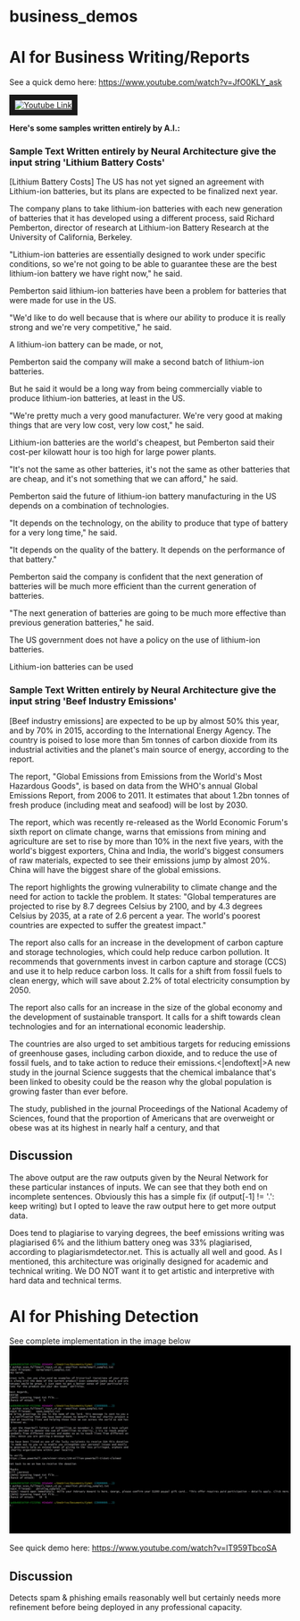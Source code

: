 # business_demos
# AI for Business Writing/Reports 
See a quick demo here:
https://www.youtube.com/watch?v=JfO0KLY_ask

<a href="http://www.youtube.com/watch?feature=player_embedded&v=JfO0KLY_ask
" target="_blank"><img src="http://img.youtube.com/vi/JfO0KLY_ask/0.jpg" 
alt="Youtube Link" width="240" height="180" border="10" /></a>

**Here's some samples written entirely by A.I.:**

### Sample Text Written entirely by Neural Architecture give the input string 'Lithium Battery Costs'
[Lithium Battery Costs] The US has not yet signed an agreement with Lithium-ion batteries, but its plans are expected to be finalized next year.

The company plans to take lithium-ion batteries with each new generation of batteries that it has developed using a different process, said Richard Pemberton, director of research at Lithium-ion Battery Research at the University of California, Berkeley.

"Lithium-ion batteries are essentially designed to work under specific conditions, so we're not going to be able to guarantee these are the best lithium-ion battery we have right now," he said.

Pemberton said lithium-ion batteries have been a problem for batteries that were made for use in the US.

"We'd like to do well because that is where our ability to produce it is really strong and we're very competitive," he said.

A lithium-ion battery can be made, or not,

Pemberton said the company will make a second batch of lithium-ion batteries.

But he said it would be a long way from being commercially viable to produce lithium-ion batteries, at least in the US.

"We're pretty much a very good manufacturer. We're very good at making things that are very low cost, very low cost," he said.

Lithium-ion batteries are the world's cheapest, but Pemberton said their cost-per kilowatt hour is too high for large power plants.

"It's not the same as other batteries, it's not the same as other batteries that are cheap, and it's not something that we can afford," he said.

Pemberton said the future of lithium-ion battery manufacturing in the US depends on a combination of technologies.

"It depends on the technology, on the ability to produce that type of battery for a very long time," he said.

"It depends on the quality of the battery. It depends on the performance of that battery."

Pemberton said the company is confident that the next generation of batteries will be much more efficient than the current generation of batteries.

"The next generation of batteries are going to be much more effective than previous generation batteries," he said.

The US government does not have a policy on the use of lithium-ion batteries.

Lithium-ion batteries can be used 

### Sample Text Written entirely by Neural Architecture give the input string 'Beef Industry Emissions'
[Beef industry emissions] are expected to be up by almost 50% this year, and by 70% in 2015, according to the International Energy Agency. The country is poised to lose more than 5m tonnes of carbon dioxide from its industrial activities and the planet's main source of energy, according to the report.

The report, "Global Emissions from Emissions from the World's Most Hazardous Goods", is based on data from the WHO's annual Global Emissions Report, from 2006 to 2011. It estimates that about 1.2bn tonnes of fresh produce (including meat and seafood) will be lost by 2030.

The report, which was recently re-released as the World Economic Forum's sixth report on climate change, warns that emissions from mining and agriculture are set to rise by more than 10% in the next five years, with the world's biggest exporters, China and India, the world's biggest consumers of raw materials, expected to see their emissions jump by almost 20%. China will have the biggest share of the global emissions.

The report highlights the growing vulnerability to climate change and the need for action to tackle the problem. It states: "Global temperatures are projected to rise by 8.7 degrees Celsius by 2100, and by 4.3 degrees Celsius by 2035, at a rate of 2.6 percent a year. The world's poorest countries are expected to suffer the greatest impact."

The report also calls for an increase in the development of carbon capture and storage technologies, which could help reduce carbon pollution. It recommends that governments invest in carbon capture and storage (CCS) and use it to help reduce carbon loss. It calls for a shift from fossil fuels to clean energy, which will save about 2.2% of total electricity consumption by 2050.

The report also calls for an increase in the size of the global economy and the development of sustainable transport. It calls for a shift towards clean technologies and for an international economic leadership.

The countries are also urged to set ambitious targets for reducing emissions of greenhouse gases, including carbon dioxide, and to reduce the use of fossil fuels, and to take action to reduce their emissions.<|endoftext|>A new study in the journal Science suggests that the chemical imbalance that's been linked to obesity could be the reason why the global population is growing faster than ever before.

The study, published in the journal Proceedings of the National Academy of Sciences, found that the proportion of Americans that are overweight or obese was at its highest in nearly half a century, and that

## Discussion
The above output are the raw outputs given by the Neural Network for these particular instances of inputs. We can see that they both end on incomplete sentences. Obviously this has a simple fix (if output[-1] != '.': keep writing) but I opted to leave the raw output here to get more output data. 

Does tend to plagiarise to varying degrees, the beef emissions writing was plagiarised 6% and the lithium battery oneg was 33% plagiarised, according to plagiarismdetector.net. This is actually all well and good. As I mentioned, this architecture was originally designed for academic and technical writing. We DO NOT want it to get artistic and interpretive with hard data and technical terms. 


# AI for Phishing Detection
See complete implementation in the image below
![Alt Text](cynet_example1.png)

See quick demo here:
https://www.youtube.com/watch?v=lT959TbcoSA

## Discussion
Detects spam & phishing emails reasonably well but certainly needs more refinement before being deployed in any professional capacity. 
